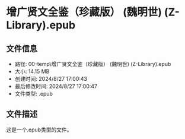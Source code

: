 ﻿# 增广贤文全鉴（珍藏版） (魏明世) (Z-Library).epub

## 文件信息
- 路径: 00-temp\增广贤文全鉴（珍藏版） (魏明世) (Z-Library).epub
- 大小: 14.15 MB
- 创建时间: 2024/8/27 17:00:43
- 最后修改时间: 2024/8/27 17:00:47
- 文件类型: .epub

## 文件描述
这是一个.epub类型的文件。

